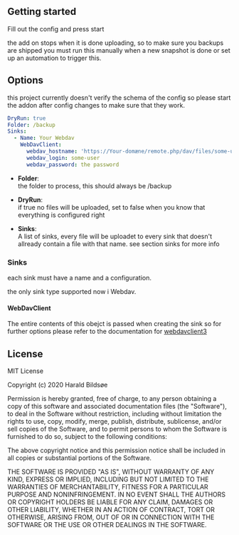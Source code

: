 ## Getting started

Fill out the config and press start

the add on stops when it is done uploading, so to make sure you backups are shipped you must run this manually when a new snapshot is done or set up an automation to trigger this. 

## Options

this project currently doesn't verify the schema of the config so please start the addon after config changes to make sure that they work.

```yaml
DryRun: true
Folder: /backup
Sinks:
  - Name: Your Webdav
    WebDavClient:
      webdav_hostname: 'https://Your-domæne/remote.php/dav/files/some-user/backups'
      webdav_login: some-user
      webdav_password: the password
```

- **Folder**:  
the folder to process, this should always be /backup

- **DryRun**:  
if true no files will be uploaded, set to false when you know that everything is configured right

- **Sinks**:  
A list of sinks, every file will be uploadet to every sink that doesn't allready contain a file with that name. see section sinks for more info

### Sinks

each sink must have a name and a configuration.

the only sink type supported now i Webdav.

#### WebDavClient

The entire contents of this obejct is passed when creating the sink so for further options please refer to the documentation for [webdavclient3](https://pypi.org/project/webdavclient3/)

## License

MIT License

Copyright (c) 2020 Harald Bildsøe

Permission is hereby granted, free of charge, to any person obtaining a copy
of this software and associated documentation files (the "Software"), to deal
in the Software without restriction, including without limitation the rights
to use, copy, modify, merge, publish, distribute, sublicense, and/or sell
copies of the Software, and to permit persons to whom the Software is
furnished to do so, subject to the following conditions:

The above copyright notice and this permission notice shall be included in all
copies or substantial portions of the Software.

THE SOFTWARE IS PROVIDED "AS IS", WITHOUT WARRANTY OF ANY KIND, EXPRESS OR
IMPLIED, INCLUDING BUT NOT LIMITED TO THE WARRANTIES OF MERCHANTABILITY,
FITNESS FOR A PARTICULAR PURPOSE AND NONINFRINGEMENT. IN NO EVENT SHALL THE
AUTHORS OR COPYRIGHT HOLDERS BE LIABLE FOR ANY CLAIM, DAMAGES OR OTHER
LIABILITY, WHETHER IN AN ACTION OF CONTRACT, TORT OR OTHERWISE, ARISING FROM,
OUT OF OR IN CONNECTION WITH THE SOFTWARE OR THE USE OR OTHER DEALINGS IN THE
SOFTWARE.




